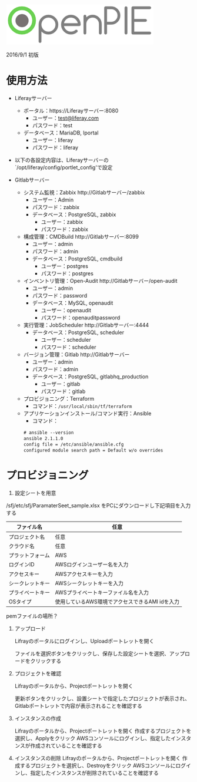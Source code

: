 
![logo](../images/opie_logo.png?raw=true "opie_logo")

2016/9/1 初版
# 使用方法 

- Liferayサーバー
  - ポータル：https://Liferayサーバー:8080
    - ユーザー：test@liferay.com
    - パスワード：test
  - データベース：MariaDB, lportal
    - ユーザー：liferay
    - パスワード：liferay

- 以下の各設定内容は、Liferayサーバーの`/opt/liferay/config/portlet_config'で設定

- Gitlabサーバー
  - システム監視：Zabbix http://Gitlabサーバー/zabbix
      - ユーザー：Admin
      - パスワード：zabbix
    - データベース：PostgreSQL, zabbix
      - ユーザー：zabbix
      - パスワード：zabbix
  - 構成管理：CMDBuild http://Gitlabサーバー:8099
      - ユーザー：admin
      - パスワード：admin
    - データベース：PostgreSQL, cmdbuild
      - ユーザー：postgres
      - パスワード：postgres
  - インベントリ管理：Open-Audit http://Gitlabサーバー/open-audit
      - ユーザー：admin
      - パスワード：password
    - データベース：MySQL, openaudit
      - ユーザー：openaudit
      - パスワード：openauditpassword
  - 実行管理：JobScheduler http://Gitlabサーバー:4444
    - データベース：PostgreSQL, scheduler
      - ユーザー：scheduler
      - パスワード：scheduler
  - バージョン管理：Gitlab http://Gitlabサーバー
      - ユーザー：admin
      - パスワード：admin
    - データベース：PostgreSQL, gitlabhq_production
      - ユーザー：gitlab
      - パスワード：gitlab
  - プロビジョニング：Terraform
      - コマンド：`/usr/local/sbin/tf/terraform`
  - アプリケーションインストール/コマンド実行：Ansible
      - コマンド：
      ```
      # ansible --version
      ansible 2.1.1.0
      config file = /etc/ansible/ansible.cfg
      configured module search path = Default w/o overrides
      ```

# プロビジョニング
1. 設定シートを用意

/sfj/etc/sfj/ParamaterSeet_sample.xlsx
をPCにダウンロードし下記項目を入力する

|ファイル名|任意|
|---|---|
|プロジェクト名|任意|
|クラウド名|任意|	
|プラットフォーム|AWS|（現状AWSのみ）		
|ログインID|AWSログインユーザー名を入力|
|アクセスキー|AWSアクセスキーを入力|
|シークレットキー|AWSシークレットキーを入力|
|プライベートキー|AWSプライベートキーファイル名を入力|
|OSタイプ|使用しているAWS環境でアクセスできるAMI idを入力|


pemファイルの場所？

1. アップロード

   Lifrayのポータルにログインし、Uploadポートレットを開く

   ファイルを選択ボタンをクリックし、保存した設定シートを選択、アップロードをクリックする

1. プロジェクトを確認

   Lifrayのポータルから、Projectポートレットを開く
   
   更新ボタンをクリックし、設置シートで指定したプロジェクトが表示され、Gitlabポートレットで内容が表示されることを確認する

1. インスタンスの作成

   Lifrayのポータルから、Projectポートレットを開く
   作成するプロジェクトを選択し、Applyをクリック
   AWSコンソールにログインし、指定したインスタンスが作成されていることを確認する

1. インスタンスの削除
   Lifrayのポータルから、Projectポートレットを開く
   作成するプロジェクトを選択し、Destroyをクリック
   AWSコンソールにログインし、指定したインスタンスが削除されていることを確認する